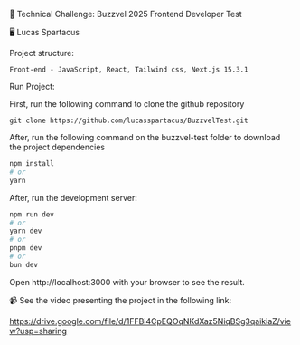 :test_tube: Technical Challenge: Buzzvel 2025 Frontend Developer Test

:desktop_computer: Lucas Spartacus

Project structure:

    Front-end - JavaScript, React, Tailwind css, Next.js 15.3.1

Run Project:

First, run the following command to clone the github repository

```
git clone https://github.com/lucasspartacus/BuzzvelTest.git
```
After, run the following command on the buzzvel-test folder to download the project dependencies

```bash
npm install
# or
yarn 
```
After, run the development server:

```bash
npm run dev
# or
yarn dev
# or
pnpm dev
# or
bun dev
```
Open http://localhost:3000 with your browser to see the result.

📹 See the video presenting the project in the following link:

https://drive.google.com/file/d/1FFBi4CpEQOqNKdXaz5NiqBSg3qaikiaZ/view?usp=sharing

